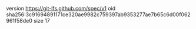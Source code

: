version https://git-lfs.github.com/spec/v1
oid sha256:3c91694891171ce320ae9982c759397ab9353277ae7b65c6d00f062961f58de0
size 17
